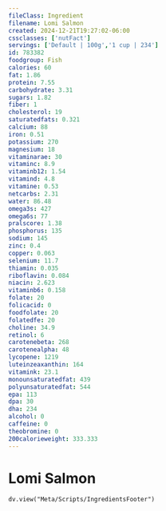 ```yaml
---
fileClass: Ingredient
filename: Lomi Salmon
created: 2024-12-21T19:27:02-06:00
cssclasses: ['nutFact']
servings: ['Default | 100g','1 cup | 234']
id: 783382
foodgroup: Fish
calories: 60
fat: 1.86
protein: 7.55
carbohydrate: 3.31
sugars: 1.82
fiber: 1
cholesterol: 19
saturatedfats: 0.321
calcium: 88
iron: 0.51
potassium: 270
magnesium: 18
vitaminarae: 30
vitaminc: 8.9
vitaminb12: 1.54
vitamind: 4.8
vitamine: 0.53
netcarbs: 2.31
water: 86.48
omega3s: 427
omega6s: 77
pralscore: 1.38
phosphorus: 135
sodium: 145
zinc: 0.4
copper: 0.063
selenium: 11.7
thiamin: 0.035
riboflavin: 0.084
niacin: 2.623
vitaminb6: 0.158
folate: 20
folicacid: 0
foodfolate: 20
folatedfe: 20
choline: 34.9
retinol: 6
carotenebeta: 268
carotenealpha: 48
lycopene: 1219
luteinzeaxanthin: 164
vitamink: 23.1
monounsaturatedfat: 439
polyunsaturatedfat: 544
epa: 113
dpa: 30
dha: 234
alcohol: 0
caffeine: 0
theobromine: 0
200calorieweight: 333.333
---
```


# Lomi Salmon

```dataviewjs
dv.view("Meta/Scripts/IngredientsFooter")
```